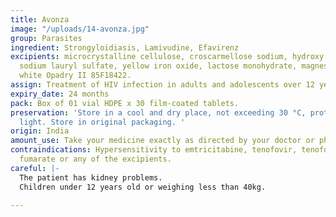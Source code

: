 ```yaml
---
title: Avonza
image: "/uploads/14-avonza.jpg"
group: Parasites
ingredient: Strongyloidiasis, Lamivudine, Efavirenz
excipients: microcrystalline cellulose, croscarmellose sodium, hydroxy propyl cellulose,
  sodium lauryl sulfate, yellow iron oxide, lactose monohydrate, magnesium stearate,
  white Opadry II 85F18422.
assign: Treatment of HIV infection in adults and adolescents over 12 years of age.
expiry_date: 24 months
pack: Box of 01 vial HDPE x 30 film-coated tablets.
preservation: 'Store in a cool and dry place, not exceeding 30 °C, protected from
  light. Store in original packaging. '
origin: India
amount_use: Take your medicine exactly as directed by your doctor or pharmacist.
contraindications: Hypersensitivity to emtricitabine, tenofovir, tenofovir disoproxil
  fumarate or any of the excipients.
careful: |-
  The patient has kidney problems.
  Children under 12 years old or weighing less than 40kg.

---
```

